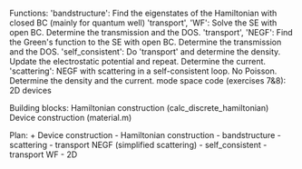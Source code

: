 Functions:
    'bandstructure': Find the eigenstates of the Hamiltonian with closed BC (mainly for quantum well)
    'transport', 'WF': Solve the SE with open BC. Determine the transmission and the DOS.
    'transport', 'NEGF': Find the Green's function to the SE with open BC. Determine the transmission and the DOS.
    'self_consistent': Do 'transport' and determine the density. Update the electrostatic potential and repeat. Determine the current.
    'scattering': NEGF with scattering in a self-consistent loop. No Poisson. Determine the density and the current.
    mode space code (exercises 7&8): 2D devices


Building blocks:
    Hamiltonian construction (calc_discrete_hamiltonian)
    Device construction (material.m)


Plan:
    + Device construction
    - Hamiltonian construction
    - bandstructure
    - scattering
    - transport NEGF (simplified scattering)
    - self_consistent
    - transport WF
    - 2D

